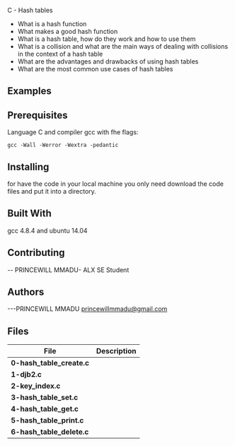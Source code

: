 C - Hash tables
- What is a hash function
- What makes a good hash function
- What is a hash table, how do they work and how to use them
- What is a collision and what are the main ways of dealing with collisions in the context of a hash table
- What are the advantages and drawbacks of using hash tables
- What are the most common use cases of hash tables
## Examples
## Prerequisites
Language C and compiler gcc with fhe flags:
```
gcc -Wall -Werror -Wextra -pedantic
```
## Installing

for have the code in your local machine you only need download the code files and put it into a directory.
## Built With

gcc 4.8.4 and ubuntu 14.04

## Contributing

-- PRINCEWILL MMADU- ALX SE Student

## Authors

---PRINCEWILL MMADU princewillmmadu@gmail.com

## Files

|              File                |               Description                  |
| ---------------------------------| ------------------------------------------ |
|**0-hash_table_create.c**         |
|**1-djb2.c**                      |
|**2-key_index.c**                 |
|**3-hash_table_set.c**            |
|**4-hash_table_get.c**            |
|**5-hash_table_print.c**          |
|**6-hash_table_delete.c**         |

